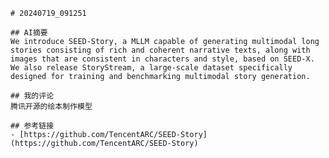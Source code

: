     # 20240719_091251
    
    ## AI摘要
    We introduce SEED-Story, a MLLM capable of generating multimodal long stories consisting of rich and coherent narrative texts, along with images that are consistent in characters and style, based on SEED-X. We also release StoryStream, a large-scale dataset specifically designed for training and benchmarking multimodal story generation.
        
    ## 我的评论
    腾讯开源的绘本制作模型
        
    ## 参考链接
    - [https://github.com/TencentARC/SEED-Story](https://github.com/TencentARC/SEED-Story)
        
    
